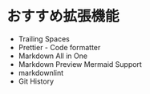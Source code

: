# おすすめ拡張機能

- Trailing Spaces
- Prettier - Code formatter
- Markdown All in One
- Markdown Preview Mermaid Support
- markdownlint
- Git History
